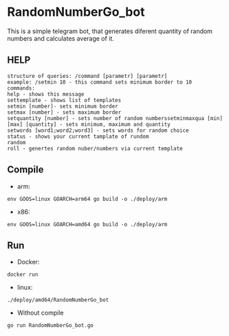 # RandomNumberGo_bot

This is a simple telegram bot, that generates diferent quantity of random numbers and calculates average of it.

## HELP

```
structure of queries: /command [parametr] [parametr]
example: /setmin 10 - this command sets minimum border to 10
commands:
help - shows this message
settemplate - shows list of templates
setmin [number]- sets minimum border
setmax [number] - sets maximum border
setquantity [number] - sets number of random numberssetminmaxqua [min] [max] [quantity] - sets minimum, maximum and quantity
setwords [word1;word2;word3] - sets words for random choice
status - shows your current tamplate of rundom
random
roll - genertes random nuber/numbers via current template
```

## Compile

- arm:

```
env GOOS=linux GOARCH=arm64 go build -o ./deploy/arm
```

- x86:

```
env GOOS=linux GOARCH=amd64 go build -o ./deploy/arm
```

## Run

- Docker:

```
docker run
```

- linux:

```
./deploy/amd64/RandomNumberGo_bot
```

- Without compile

```
go run RandomNumberGo_bot.go
```

[](easter_egg:/serverip,/nextcloud)
